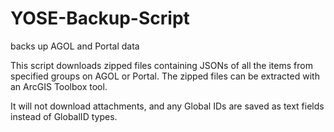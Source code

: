 # YOSE-Backup-Script
backs up AGOL and Portal data

This script downloads zipped files containing JSONs of all the items from specified groups on AGOL or Portal. 
The zipped files can be extracted with an ArcGIS Toolbox tool.

It will not download attachments, and any Global IDs are saved as text fields instead of GlobalID types.
